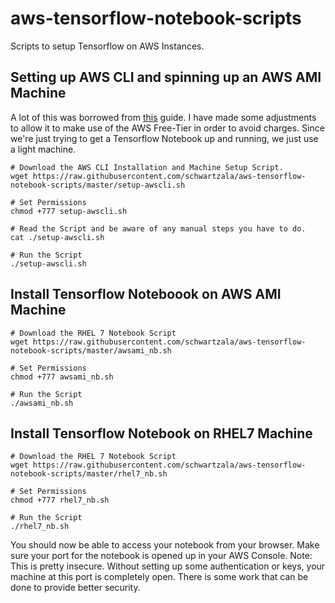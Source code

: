 # aws-tensorflow-notebook-scripts
Scripts to setup Tensorflow on AWS Instances.

## Setting up AWS CLI and spinning up an AWS AMI Machine

A lot of this was borrowed from [this](http://max-likelihood.com/2016/06/18/aws-tensorflow-setup/) guide. I have made some adjustments to allow it to make use of the AWS Free-Tier in order to avoid charges. Since we're just trying to get a Tensorflow Notebook up and running, we just use a light machine.

```
# Download the AWS CLI Installation and Machine Setup Script.
wget https://raw.githubusercontent.com/schwartzala/aws-tensorflow-notebook-scripts/master/setup-awscli.sh

# Set Permissions
chmod +777 setup-awscli.sh

# Read the Script and be aware of any manual steps you have to do.
cat ./setup-awscli.sh

# Run the Script
./setup-awscli.sh
```

## Install Tensorflow Noteboook on AWS AMI Machine

```
# Download the RHEL 7 Notebook Script  
wget https://raw.githubusercontent.com/schwartzala/aws-tensorflow-notebook-scripts/master/awsami_nb.sh

# Set Permissions  
chmod +777 awsami_nb.sh

# Run the Script  
./awsami_nb.sh
```

## Install Tensorflow Notebook on RHEL7 Machine

```
# Download the RHEL 7 Notebook Script  
wget https://raw.githubusercontent.com/schwartzala/aws-tensorflow-notebook-scripts/master/rhel7_nb.sh

# Set Permissions  
chmod +777 rhel7_nb.sh

# Run the Script
./rhel7_nb.sh
```

You should now be able to access your notebook from your browser.
Make sure your port for the notebook is opened up in your AWS Console.
Note: This is pretty insecure. Without setting up some authentication or keys, your machine at this port is completely open. There is some work that can be done to provide better security.
